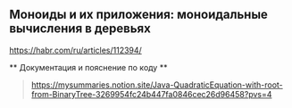 ## Моноиды и их приложения: моноидальные вычисления в деревьях
https://habr.com/ru/articles/112394/

** Документация и пояснение по коду **
> https://mysummaries.notion.site/Java-QuadraticEquation-with-root-from-BinaryTree-3269954fc24b447fa0846cec26d96458?pvs=4
